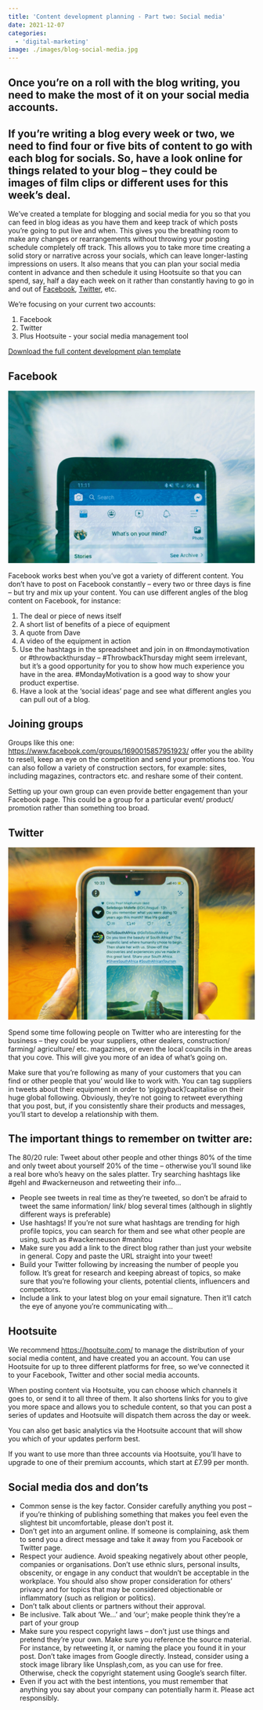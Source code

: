 ```yaml
---
title: 'Content development planning - Part two: Social media'
date: 2021-12-07
categories:
  - 'digital-marketing'
image: ./images/blog-social-media.jpg
---
```


## Once you’re on a roll with the blog writing, you need to make the most of it on your social media accounts.

## If you’re writing a blog every week or two, we need to find four or five bits of content to go with each blog for socials. So, have a look online for things related to your blog – they could be images of film clips or different uses for this week’s deal.

We’ve created a template for blogging and social media for you so that you can feed in blog ideas as you have them and keep track of which posts you’re going to put live and when. This gives you the breathing room to make any changes or rearrangements without throwing your posting schedule completely off track. This allows you to take more time creating a solid story or narrative across your socials, which can leave longer-lasting impressions on users. It also means that you can plan your social media content in advance and then schedule it using Hootsuite so that you can spend, say, half a day each week on it rather than constantly having to go in and out of [Facebook](https://www.facebook.com/eblueprintltd), [Twitter](https://twitter.com/eblueprint), etc.

We’re focusing on your current two accounts:

1. Facebook
2. Twitter
3. Plus Hootsuite - your social media management tool

[Download the full content development plan template](https://ebp-copy.eblue-hosting.co.uk/wp-content/uploads/2021/12/Blogging-Social-Media-Document-e-bp.pdf)

## Facebook

![facebook](./images/facebook.jpg)

Facebook works best when you’ve got a variety of different content. You don’t have to post on Facebook constantly – every two or three days is fine – but try and mix up your content.
You can use different angles of the blog content on Facebook, for instance:

1. The deal or piece of news itself
2. A short list of benefits of a piece of equipment
3. A quote from Dave
4. A video of the equipment in action
5. Use the hashtags in the spreadsheet and join in on #mondaymotivation or #throwbackthursday – #ThrowbackThursday might seem irrelevant, but it’s a good opportunity for you to show how much experience you have in the area. #MondayMotivation is a good way to show your product expertise.
6. Have a look at the ‘social ideas’ page and see what different angles you can pull out of a blog.

## Joining groups

Groups like this one: https://www.facebook.com/groups/1690015857951923/ offer you the ability to resell, keep an eye on the competition and send your promotions too.
You can also follow a variety of construction sectors, for example: sites, including magazines, contractors etc. and reshare some of their content.

Setting up your own group can even provide better engagement than your Facebook page. This could be a group for a particular event/ product/ promotion rather than something too broad.

## Twitter

![twitter](./images/twitter.jpg)

Spend some time following people on Twitter who are interesting for the business – they could be your suppliers, other dealers, construction/ farming/ agriculture/ etc. magazines, or even the local councils in the areas that you cove. This will give you more of an idea of what’s going on.

Make sure that you’re following as many of your customers that you can find or other people that you’ would like to work with. You can tag suppliers in tweets about their equipment in order to ‘piggyback’/capitalise on their huge global following. Obviously, they’re not going to retweet everything that you post, but, if you consistently share their products and messages, you’ll start to develop a relationship with them.

## The important things to remember on twitter are:

The 80/20 rule: Tweet about other people and other things 80% of the time and only tweet about yourself 20% of the time – otherwise you’ll sound like a real bore who’s heavy on the sales platter. Try searching hashtags like #gehl and #wackerneuson and retweeting their info…

- People see tweets in real time as they’re tweeted, so don’t be afraid to tweet the same information/ link/ blog several times (although in slightly different ways is preferable)
- Use hashtags! If you’re not sure what hashtags are trending for high profile topics, you can search for them and see what other people are using, such as #wackerneuson #manitou
- Make sure you add a link to the direct blog rather than just your website in general. Copy and paste the URL straight into your tweet!
- Build your Twitter following by increasing the number of people you follow. It’s great for research and keeping abreast of topics, so make sure that you’re following your clients, potential clients, influencers and competitors.
- Include a link to your latest blog on your email signature. Then it’ll catch the eye of anyone you’re communicating with…

## Hootsuite

We recommend https://hootsuite.com/ to manage the distribution of your social media content, and have created you an account. You can use Hootsuite for up to three different platforms for free, so we’ve connected it to your Facebook, Twitter and other social media accounts.

When posting content via Hootsuite, you can choose which channels it goes to, or send it to all three of them. It also shortens links for you to give you more space and allows you to schedule content, so that you can post a series of updates and Hootsuite will dispatch them across the day or week.

You can also get basic analytics via the Hootsuite account that will show you which of your updates perform best.

If you want to use more than three accounts via Hootsuite, you’ll have to upgrade to one of their premium accounts, which start at £7.99 per month.

## Social media dos and don’ts

- Common sense is the key factor. Consider carefully anything you post – if you’re thinking of publishing something that makes you feel even the slightest bit uncomfortable, please don’t post it.
- Don’t get into an argument online. If someone is complaining, ask them to send you a direct message and take it away from you Facebook or Twitter page.
- Respect your audience. Avoid speaking negatively about other people, companies or organisations. Don’t use ethnic slurs, personal insults, obscenity, or engage in any conduct that wouldn’t be acceptable in the workplace. You should also show proper consideration for others’ privacy and for topics that may be considered objectionable or inflammatory (such as religion or politics).
- Don’t talk about clients or partners without their approval.
- Be inclusive. Talk about ‘We…’ and ‘our’; make people think they’re a part of your group
- Make sure you respect copyright laws – don’t just use things and pretend they’re your own. Make sure you reference the source material. For instance, by retweeting it, or naming the place you found it in your post. Don’t take images from Google directly. Instead, consider using a stock image library like Unsplash,com, as you can use for free. Otherwise, check the copyright statement using Google’s search filter.
- Even if you act with the best intentions, you must remember that anything you say about your company can potentially harm it. Please act responsibly.
